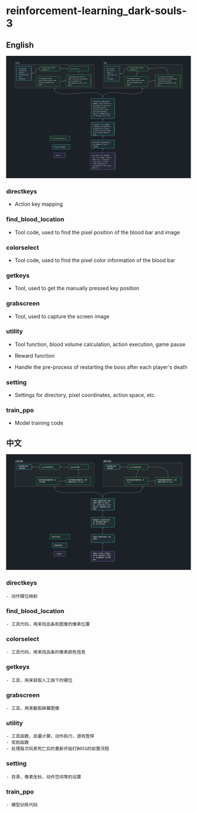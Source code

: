 # reinforcement-learning_dark-souls-3
## English
![image](img/RL_AGENT_FOR_BOSS_BATTLES_IN_DARK_SOULS_III.png)

### directkeys

- Action key mapping

### find_blood_location

- Tool code, used to find the pixel position of the blood bar and image

### colorselect

- Tool code, used to find the pixel color information of the blood bar

### getkeys

- Tool, used to get the manually pressed key position

### grabscreen

- Tool, used to capture the screen image

### utility

- Tool function, blood volume calculation, action execution, game pause

- Reward function
- Handle the pre-process of restarting the boss after each player's death

### setting

- Settings for directory, pixel coordinates, action space, etc.


### train_ppo

- Model training code

## 中文
![image](img/%E5%BC%BA%E5%8C%96%E5%AD%A6%E4%B9%A0%E7%8E%A9%E9%BB%91%E6%9A%97%E4%B9%8B%E9%AD%823.png)

### directkeys

    - 动作键位映射

### find_blood_location

    - 工具代码，用来找血条和图像的像素位置

### colorselect

    - 工具代码，用来找血条的像素颜色信息

### getkeys

    - 工具，用来获取人工按下的键位

### grabscreen

    - 工具，用来截取屏幕图像

### utility

    - 工具函数，血量计算，动作执行，游戏暂停
    - 奖励函数
    - 处理每次玩家死亡后的重新开始打BOSS的前置流程

### setting

    - 目录，像素坐标，动作空间等的设置

### train_ppo

    - 模型训练代码

